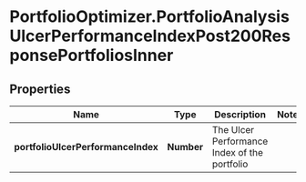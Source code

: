 # PortfolioOptimizer.PortfolioAnalysisUlcerPerformanceIndexPost200ResponsePortfoliosInner

## Properties

Name | Type | Description | Notes
------------ | ------------- | ------------- | -------------
**portfolioUlcerPerformanceIndex** | **Number** | The Ulcer Performance Index of the portfolio | 


